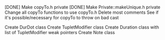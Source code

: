 [DONE] Make copyTo.h private
[DONE] Make Private::makeUnique.h private
Change all copyTo functions to use copyTo.h
Delete most comments
See if it's possible/necessary for copyTo to throw on bad cast

Create DurDot class
Create TupletModifier class
Create Duration class with list of TupletModifier weak pointers
Create Note class